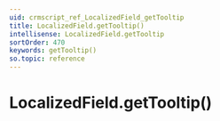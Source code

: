 ```yaml
---
uid: crmscript_ref_LocalizedField_getTooltip
title: LocalizedField.getTooltip()
intellisense: LocalizedField.getTooltip
sortOrder: 470
keywords: getTooltip()
so.topic: reference
---
```


# LocalizedField.getTooltip()

